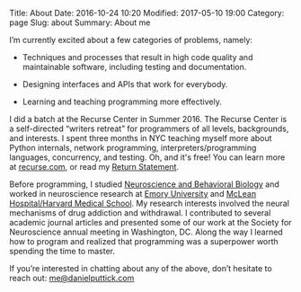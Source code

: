 Title: About
Date: 2016-10-24 10:20
Modified: 2017-05-10 19:00
Category: page
Slug: about
Summary: About me


I’m currently excited about a few categories of problems, namely:


- Techniques and processes that result in high code quality and maintainable software, including testing and documentation.


- Designing interfaces and APIs that work for everybody.


- Learning and teaching programming more effectively.


I did a batch at the Recurse Center in Summer 2016. The Recurse Center is a self-directed “writers retreat” for programmers of all levels, backgrounds, and interests. I spent three months in NYC teaching myself more about Python internals, network programming, interpreters/programming languages, concurrency, and testing. Oh, and it's free! You can learn more at [recurse.com](https://www.recurse.com/scout/click?t=70c642aa7102a1a2b43dc2ba3585c703), or read my [Return Statement]({filename}/writing/return-statement.md).

Before programming, I studied [Neuroscience and Behavioral Biology](http://www.nbb.emory.edu) and worked in neuroscience research at [Emory University](http://genetics.emory.edu/research/weinshenker/) and [McLean Hospital/Harvard Medical School](http://www.mcleanhospital.org/research-programs/elena-h-chartoff-neurobiology-motivated-behavior-laboratory). My research interests involved the neural mechanisms of drug addiction and withdrawal. I contributed to several academic journal articles and presented some of our work at the Society for Neuroscience annual meeting in Washington, DC. Along the way I learned how to program and realized that programming was a superpower worth spending the time to master.

If you’re interested in chatting about any of the above, don’t hesitate to reach out: me@danielputtick.com
